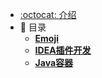 - [:octocat: 介绍](/README.md)
- :memo: 目录
  + [**Emoji**](./md/emoji "emoji")
  + [**IDEA插件开发**](./md/idea-plugin/index) 
  + [**Java容器**](./md/java-collection/index)


